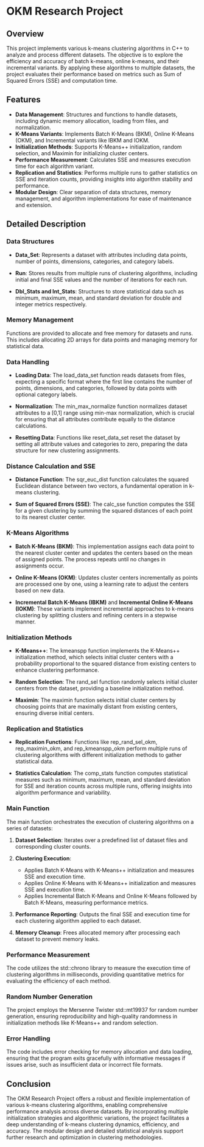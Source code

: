# OKM Research Project

## Overview

This project implements various k-means clustering algorithms in C++ to analyze and process different datasets. The objective is to explore the efficiency and accuracy of batch k-means, online k-means, and their incremental variants. By applying these algorithms to multiple datasets, the project evaluates their performance based on metrics such as Sum of Squared Errors (SSE) and computation time.

## Features

- **Data Management**: Structures and functions to handle datasets, including dynamic memory allocation, loading from files, and normalization.
- **K-Means Variants**: Implements Batch K-Means (BKM), Online K-Means (OKM), and Incremental variants like IBKM and IOKM.
- **Initialization Methods**: Supports K-Means++ initialization, random selection, and Maximin for initializing cluster centers.
- **Performance Measurement**: Calculates SSE and measures execution time for each algorithm variant.
- **Replication and Statistics**: Performs multiple runs to gather statistics on SSE and iteration counts, providing insights into algorithm stability and performance.
- **Modular Design**: Clear separation of data structures, memory management, and algorithm implementations for ease of maintenance and extension.

## Detailed Description

### Data Structures

- **Data_Set**: Represents a dataset with attributes including data points, number of points, dimensions, categories, and category labels.

- **Run**: Stores results from multiple runs of clustering algorithms, including initial and final SSE values and the number of iterations for each run.

- **Dbl_Stats and Int_Stats**: Structures to store statistical data such as minimum, maximum, mean, and standard deviation for double and integer metrics respectively.

### Memory Management

Functions are provided to allocate and free memory for datasets and runs. This includes allocating 2D arrays for data points and managing memory for statistical data.

### Data Handling

- **Loading Data**: The load_data_set function reads datasets from files, expecting a specific format where the first line contains the number of points, dimensions, and categories, followed by data points with optional category labels.

- **Normalization**: The min_max_normalize function normalizes dataset attributes to a [0,1] range using min-max normalization, which is crucial for ensuring that all attributes contribute equally to the distance calculations.

- **Resetting Data**: Functions like reset_data_set reset the dataset by setting all attribute values and categories to zero, preparing the data structure for new clustering assignments.

### Distance Calculation and SSE

- **Distance Function**: The sqr_euc_dist function calculates the squared Euclidean distance between two vectors, a fundamental operation in k-means clustering.

- **Sum of Squared Errors (SSE)**: The calc_sse function computes the SSE for a given clustering by summing the squared distances of each point to its nearest cluster center.

### K-Means Algorithms

- **Batch K-Means (BKM)**: This implementation assigns each data point to the nearest cluster center and updates the centers based on the mean of assigned points. The process repeats until no changes in assignments occur.

- **Online K-Means (OKM)**: Updates cluster centers incrementally as points are processed one by one, using a learning rate to adjust the centers based on new data.

- **Incremental Batch K-Means (IBKM)** and **Incremental Online K-Means (IOKM)**: These variants implement incremental approaches to k-means clustering by splitting clusters and refining centers in a stepwise manner.

### Initialization Methods

- **K-Means++**: The kmeanspp function implements the K-Means++ initialization method, which selects initial cluster centers with a probability proportional to the squared distance from existing centers to enhance clustering performance.

- **Random Selection**: The rand_sel function randomly selects initial cluster centers from the dataset, providing a baseline initialization method.

- **Maximin**: The maximin function selects initial cluster centers by choosing points that are maximally distant from existing centers, ensuring diverse initial centers.

### Replication and Statistics

- **Replication Functions**: Functions like rep_rand_sel_okm, rep_maximin_okm, and rep_kmeanspp_okm perform multiple runs of clustering algorithms with different initialization methods to gather statistical data.

- **Statistics Calculation**: The comp_stats function computes statistical measures such as minimum, maximum, mean, and standard deviation for SSE and iteration counts across multiple runs, offering insights into algorithm performance and variability.

### Main Function

The main function orchestrates the execution of clustering algorithms on a series of datasets:

1. **Dataset Selection**: Iterates over a predefined list of dataset files and corresponding cluster counts.

2. **Clustering Execution**:
   - Applies Batch K-Means with K-Means++ initialization and measures SSE and execution time.
   - Applies Online K-Means with K-Means++ initialization and measures SSE and execution time.
   - Applies Incremental Batch K-Means and Online K-Means followed by Batch K-Means, measuring performance metrics.

3. **Performance Reporting**: Outputs the final SSE and execution time for each clustering algorithm applied to each dataset.

4. **Memory Cleanup**: Frees allocated memory after processing each dataset to prevent memory leaks.

### Performance Measurement

The code utilizes the std::chrono library to measure the execution time of clustering algorithms in milliseconds, providing quantitative metrics for evaluating the efficiency of each method.

### Random Number Generation

The project employs the Mersenne Twister std::mt19937 for random number generation, ensuring reproducibility and high-quality randomness in initialization methods like K-Means++ and random selection.

### Error Handling

The code includes error checking for memory allocation and data loading, ensuring that the program exits gracefully with informative messages if issues arise, such as insufficient data or incorrect file formats.

## Conclusion

The OKM Research Project offers a robust and flexible implementation of various k-means clustering algorithms, enabling comprehensive performance analysis across diverse datasets. By incorporating multiple initialization strategies and algorithmic variations, the project facilitates a deep understanding of k-means clustering dynamics, efficiency, and accuracy. The modular design and detailed statistical analysis support further research and optimization in clustering methodologies.
